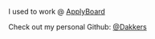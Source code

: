 I used to work @ [ApplyBoard](https://applyboard.com)

Check out my personal Github: [@Dakkers](http://github.com/dakkers)
